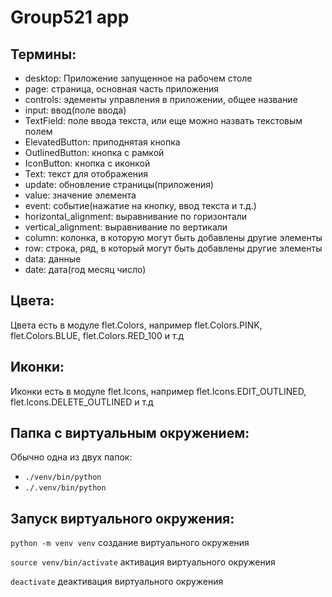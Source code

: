 # Group521 app

## Термины:
- desktop: Приложение запущенное на рабочем столе
- page: страница, основная часть приложения
- controls: эдементы управления в приложении, общее название
- input: ввод(поле ввода)
- TextField: поле ввода текста, или еще можно назвать текстовым полем
- ElevatedButton: приподнятая кнопка
- OutlinedButton: кнопка с рамкой
- IconButton: кнопка с иконкой
- Text: текст для отображения
- update: обновление страницы(приложения)
- value: значение элемента
- event: событие(нажатие на кнопку, ввод текста и т.д.)
- horizontal_alignment: выравнивание по горизонтали
- vertical_alignment: выравнивание по вертикали
- column: колонка, в которую могут быть добавлены другие элементы
- row: строка, ряд, в который могут быть добавлены другие элементы
- data: данные
- date: дата(год месяц число)

## Цвета:
Цвета есть в модуле flet.Colors, например flet.Colors.PINK, flet.Colors.BLUE, flet.Colors.RED_100 и т.д

## Иконки:
Иконки есть в модуле flet.Icons, например flet.Icons.EDIT_OUTLINED, flet.Icons.DELETE_OUTLINED и т.д

## Папка с виртуальным окружением:
Обычно одна из двух папок:
- `./venv/bin/python` 
- `./.venv/bin/python`

## Запуск виртуального окружения:
`python -m venv venv`  создание виртуального окружения

`source venv/bin/activate`  активация виртуального окружения

`deactivate` деактивация виртуального окружения